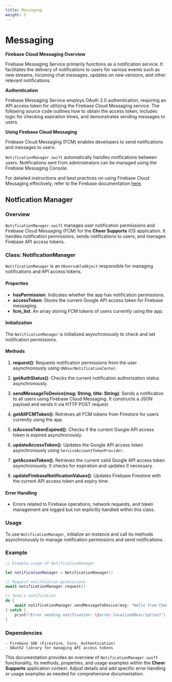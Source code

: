 ```yaml
---
title: Messaging
weight: 3
---
```


# Messaging

**Firebase Cloud Messaging Overview**

Firebase Messaging Service primarily functions as a notification service. It facilitates the delivery of notifications to users for various events such as new streams, incoming chat messages, updates on new versions, and other relevant notifications.

**Authentication**

Firebase Messaging Service employs OAuth 2.0 authentication, requiring an API access token for utilizing the Firebase Cloud Messaging service. The following source code outlines how to obtain the access token, includes logic for checking expiration times, and demonstrates sending messages to users.

**Using Firebase Cloud Messaging**

Firebase Cloud Messaging (FCM) enables developers to send notifications and messages to users. 

`NotificationManager.swift` automatically handles notifications between users. Notifications sent from administrators can be managed using the Firebase Messaging Console.

For detailed instructions and best practices on using Firebase Cloud Messaging effectively, refer to the Firebase documentation [here](https://firebase.google.com/docs/cloud-messaging/ios/client).



## Notfication Manager 

### Overview

`NotificationManager.swift` manages user notification permissions and Firebase Cloud Messaging (FCM) for the **Cheer Supports** iOS application. It handles notification permissions, sends notifications to users, and manages Firebase API access tokens.

### Class: NotificationManager

`NotificationManager` is an `ObservableObject` responsible for managing notifications and API access tokens.

#### Properties

- **hasPermission**: Indicates whether the app has notification permissions.
- **accessToken**: Stores the current Google API access token for Firebase messaging.
- **fcm_list**: An array storing FCM tokens of users currently using the app.

#### Initialization

The `NotificationManager` is initialized asynchronously to check and set notification permissions.

#### Methods

1. **request()**: Requests notification permissions from the user asynchronously using `UNUserNotificationCenter`.
   
2. **getAuthStatus()**: Checks the current notification authorization status asynchronously.

3. **sendMessageToDevice(msg: String, title: String)**: Sends a notification to all users using Firebase Cloud Messaging. It constructs a JSON payload and sends it via HTTP POST request.

4. **getAllFCMToken()**: Retrieves all FCM tokens from Firestore for users currently using the app.

5. **isAccessTokenExpired()**: Checks if the current Google API access token is expired asynchronously.

6. **updateAccessToken()**: Updates the Google API access token asynchronously using `ServiceAccountTokenProvider`.

7. **getAccessToken()**: Retrieves the current valid Google API access token asynchronously. It checks for expiration and updates if necessary.

8. **updateFirebaseNotificationValues()**: Updates Firebase Firestore with the current API access token and expiry time.

#### Error Handling

- Errors related to Firebase operations, network requests, and token management are logged but not explicitly handled within this class.

### Usage

To use `NotificationManager`, initialize an instance and call its methods asynchronously to manage notification permissions and send notifications.

### Example

```swift
// Example usage of NotificationManager

let notificationManager = NotificationManager()

// Request notification permissions
await notificationManager.request()

// Send a notification
do {
    await notificationManager.sendMessageToDevice(msg: "Hello from Cheer Supports!", title: "New Message")
} catch {
    print("Error sending notification: \(error.localizedDescription)")
}
```

### Dependencies

    - Firebase SDK (Firestore, Core, Authentication)
    - OAuth2 library for managing API access tokens


This documentation provides an overview of `NotificationManager.swift` functionality, its methods, properties, and usage examples within the **Cheer Supports** application context. Adjust details and add specific error handling or usage examples as needed for comprehensive documentation.
